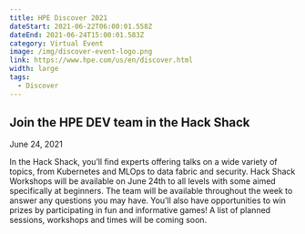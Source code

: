 ```yaml
---
title: HPE Discover 2021
dateStart: 2021-06-22T06:00:01.558Z
dateEnd: 2021-06-24T15:00:01.583Z
category: Virtual Event
image: /img/discover-event-logo.png
link: https://www.hpe.com/us/en/discover.html
width: large
tags:
  - Discover
---
```

## Join the HPE DEV team in the Hack Shack
June 24, 2021 

In the Hack Shack, you’ll find experts offering talks on a wide variety of topics, from Kubernetes and MLOps to data fabric and security. Hack Shack Workshops will be available on June 24th to all levels with some aimed specifically at beginners. The team will be available throughout the week to answer any questions you may have. You’ll also have opportunities to win prizes by participating in fun and informative games!  A list of planned sessions, workshops and times will be coming soon.


